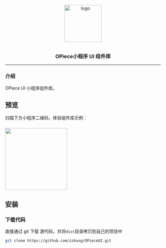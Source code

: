 <p align="center">
  <img alt="logo" src="https://blog.zzkung.com/AppImg/OPieceImg/logo.png" width="120" style="margin-bottom: 10px;">
</p>
<h3 align="center">OPiece小程序 UI 组件库</h3>

<!-- <p align="center">
  <img src="https://img.shields.io/badge/License-MIT-blue.svg?style=for-the-badge&color=#4fc08d" />
  <img src="https://img.shields.io/npm/dm/@vant/weapp.svg?style=for-the-badge&color=#4fc08d" alt="downloads" />
</p> -->

---

### 介绍

OPiece UI 小程序组件库。

## 预览

扫描下方小程序二维码，体验组件库示例：

<img src="https://blog.zzkung.com/AppImg/OPieceImg/spCode.jpg" width="200" height="200" style="margin-top: 10px;" >

## 安装

### 下载代码

直接通过 git 下载 源代码，并将`dist`目录拷贝到自己的项目中
```bash
git clone https://github.com/zzkung/OPieceUI.git
```

<!-- ## 使用组件

以按钮组件为例，只需要在 json 文件中引入按钮对应的自定义组件即可

```json
{
  "usingComponents": {
    "van-button": "/path/to/vant-weapp/dist/button/index"
  }
}
```

接着就可以在 wxml 中直接使用组件

```html
<van-button type="primary">按钮</van-button>
``` -->


<!-- ## 基础库版本

Vant Weapp 最低支持到小程序基础库 2.2.3 版本

## 开源协议

本项目基于 [MIT](https://zh.wikipedia.org/wiki/MIT%E8%A8%B1%E5%8F%AF%E8%AD%89)协议，请自由地享受和参与开源。 -->
